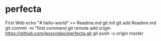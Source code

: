 # perfecta
First Web
echo "# hello-world" >> Readme.md
git init
git add Readme.md
git commit -m "first command
git remote add origin https://github.com/jessyndavi/perfecta.git
git push -u origin master

